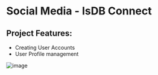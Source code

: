 # Social Media - IsDB Connect

## Project Features:

<!-- create some bullet ponits -->

<ul>
  <li>Creating User Accounts</li>
  <li>User Profile management</li>
</ul>

![image](https://github.com/skmirajbn/laravelSocial/assets/67829716/458b5ff2-64d3-4b24-8938-82d63f1bb9af)
